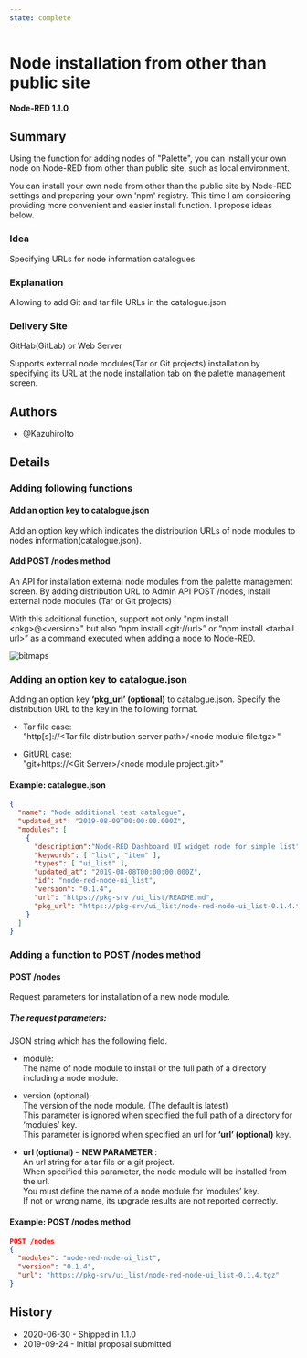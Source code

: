 ```yaml
---
state: complete
---
```


# Node installation from other than public site

**Node-RED 1.1.0**

## Summary
Using the function for adding nodes of "Palette", you can install your own node on Node-RED from other than public site, such as local environment.

You can install your own node from other than the public site by Node-RED settings and  preparing your own 'npm' registry. This time I am considering providing more convenient and easier install function. I propose ideas below.

### Idea
Specifying URLs for node information catalogues

### Explanation
Allowing to add Git and tar file URLs in the catalogue.json

### Delivery Site
GitHab(GitLab) or Web Server

Supports external node modules(Tar or Git projects) installation by specifying its URL at the node installation tab on the palette management screen.

## Authors

 - @KazuhiroIto

## Details

### Adding following functions


#### Add an option key to catalogue.json

Add an option key which indicates the distribution URLs of node modules to nodes information(catalogue.json).

#### Add POST /nodes method

An API for installation external node modules from the palette management screen. By adding distribution URL to Admin API POST /nodes, install external node modules (Tar or Git projects) .

With this additional function, support not only "npm install &lt;pkg&gt;@&lt;version&gt;" but also “npm install &lt;git://url&gt;” or “npm install &lt;tarball url&gt;” as a command executed when adding a node to Node-RED.

![bitmaps](./add-nodes.png)

### Adding an option key to catalogue.json

Adding an option key **‘pkg_url’ (optional)** to catalogue.json. Specify the distribution URL to the key in the following format.

- Tar file case:  
"http[s]://&lt;Tar file distribution server path&gt;/&lt;node module file.tgz&gt;"

- GitURL case:  
"git+https://&lt;Git Server&gt;/&lt;node module project.git&gt;"

#### Example: catalogue.json
```json
{
  "name": "Node additional test catalogue",
  "updated_at": "2019-08-09T00:00:00.000Z",
  "modules": [
    {
      "description":"Node-RED Dashboard UI widget node for simple list",
      "keywords": [ "list", "item" ],
      "types": [ "ui_list" ],
      "updated_at": "2019-08-08T00:00:00.000Z",
      "id": "node-red-node-ui_list",
      "version": "0.1.4",
      "url": "https://pkg-srv /ui_list/README.md",
      "pkg_url": "https://pkg-srv/ui_list/node-red-node-ui_list-0.1.4.tgz"
    }
  ]
}
```

### Adding a function to POST /nodes method

#### POST /nodes
Request parameters for installation of a new node module.

##### The request parameters:
JSON string which has the following field.

- module:  
The name of node module to install or the full path of a directory including a node module.
- version (optional):  
The version of the node module. (The default is latest)   
This parameter is ignored when specified the full path of a directory for ‘modules’ key.  
This parameter is ignored when specified an url for **‘url’  (optional)** key.

- **url (optional)** – **NEW PARAMETER** :  
An url string for a tar file or a git project.  
When specified this parameter, the node module will be  installed from the url.  
You must define the name of a node module for ‘modules’ key.  
If not or wrong name, its upgrade results are not reported correctly.

#### Example: POST /nodes method
```json
POST /nodes
{
  "modules": "node-red-node-ui_list",
  "version": "0.1.4",
  "url": "https://pkg-srv/ui_list/node-red-node-ui_list-0.1.4.tgz"
}
```
## History

  - 2020-06-30 - Shipped in 1.1.0
  - 2019-09-24 - Initial proposal submitted

